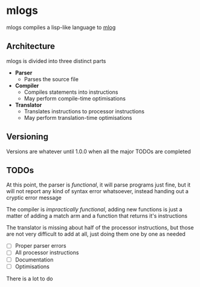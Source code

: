 # mlogs
mlogs compiles a lisp-like language to [mlog](https://mindustrygame.github.io/wiki/logic/0-introduction/)

## Architecture
mlogs is divided into three distinct parts
- **Parser**
  - Parses the source file
- **Compiler**
  - Compiles statements into instructions
  - May perform compile-time optimisations
- **Translator**
  - Translates instructions to processor instructions
  - May perform translation-time optimisations

## Versioning
Versions are whatever until 1.0.0 when all the major TODOs are completed

## TODOs
At this point, the parser is *functional*, it will parse programs just fine,
but it will not report any kind of syntax error whatsoever, instead handing out a cryptic error message

The compiler is *impractically functional*, adding new functions is
just a matter of adding a match arm and a function that returns it's instructions

The translator is missing about half of the processor instructions, but those
are not very difficult to add at all, just doing them one by one as needed

* [ ] Proper parser errors
* [ ] All processor instructions
* [ ] Documentation
* [ ] Optimisations

There is a lot to do
